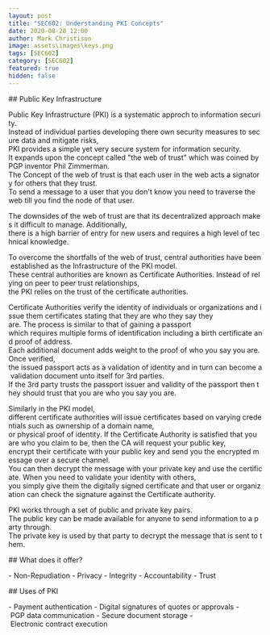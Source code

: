 ```yaml
---
layout: post
title: "SEC602: Understanding PKI Concepts"
date: 2020-08-28 12:00
author: Mark Christison
image: assets\images\keys.png
tags: [SEC602]
category: [SEC602]
featured: true
hidden: false
---
```


## Public Key Infrastructure

Public Key Infrastructure (PKI) is a systematic approch to information security. Instead of individual parties developing there own security measures to secure data and mitigate risks, PKI provides a simple yet very secure system for information security. It expands upon the concept called "the web of trust" which was coined by PGP inventor Phil Zimmerman. The Concept of the web of trust is that each user in the web acts a signatory for others that they trust. To send a message to a user that you don't know you need to traverse the web till you find the node of that user.

The downsides of the web of trust are that its decentralized approach makes it difficult to manage. Additionally, there is a high barrier of entry for new users and requires a high level of technical knowledge.

To overcome the shortfalls of the web of trust, central authorities have been established as the Infrastructure of the PKI model. These central authorities are known as Certificate Authorities. Instead of relying on peer to peer trust relationships, the PKI relies on the trust of the certificate authorities.

Certificate Authorities verify the identity of individuals or organizations and issue them certificates stating that they are who they say they are. The process is similar to that of gaining a passport which requires multiple forms of identification including a birth certificate and proof of address. Each additional document adds weight to the proof of who you say you are. Once verified, the issued passport acts as a validation of identity and in turn can become a validation document unto itself for 3rd parties. If the 3rd party trusts the passport issuer and validity of the passport then they should trust that you are who you say you are.

Similarly in the PKI model, different certificate authorities will issue certificates based on varying credentials such as ownership of a domain name, or physical proof of identity. If the Certificate Authority is satisfied that you are who you claim to be, then the CA will request your public key, encrypt their certificate with your public key and send you the encrypted message over a secure channel. You can then decrypt the message with your private key and use the certificate. When you need to validate your identity with others, you simply give them the digitally signed certificate and that user or organization can check the signature against the Certificate authority.

PKI works through a set of public and private key pairs. The public key can be made available for anyone to send information to a party through. The private key is used by that party to decrypt the message that is sent to them.

## What does it offer?

- Non-Repudiation
- Privacy
- Integrity
- Accountability
- Trust

## Uses of PKI

- Payment authentication
- Digital signatures of quotes or approvals
- PGP data communication
- Secure document storage
- Electronic contract execution
